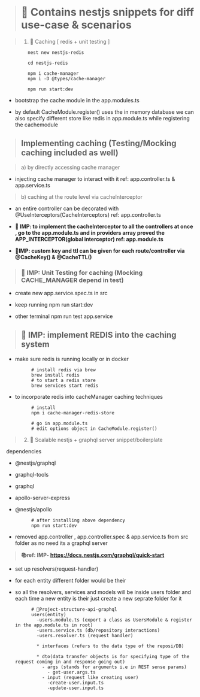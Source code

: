 > # 🎁 Contains nestjs snippets for diff use-case & scenarios

> 1. 🎯 Caching [ redis + unit testing ]

            nest new nestjs-redis

            cd nestjs-redis

            npm i cache-manager
            npm i -D @types/cache-manager

            npm run start:dev

- bootstrap the cache module in the app.modules.ts

- by default CacheModule.register() uses the in memory database we can also specify different store like redis in app.module.ts while registering the cachemodule

> ## Implementing caching (Testing/Mocking caching included as well)

> a) by directly accessing cache manager

- injecting cache manager to interact with it
  ref: app.controller.ts & app.service.ts

> b) caching at the route level via cacheInterceptor

- an entire controller can be decorated with @UseInterceptors(CacheInterceptors) ref: app.controller.ts

- **📝 IMP: to implement the cacheInterceptor to all the controllers at once , go to the app.module.ts and in providers array proved the APP_INTERCEPTOR(global interceptor) ref: app.module.ts**

- **📝IMP: custom key and ttl can be given for each route/controller via @CacheKey() & @CacheTTL()**

> ### 📝 IMP: Unit Testing for caching (Mocking CACHE_MANAGER depend in test)

- create new app.service.spec.ts in src

- keep running npm run start:dev
- other terminal npm run test app.service

> ## 📝 IMP: implement REDIS into the caching system

- make sure redis is running locally or in docker

            # install redis via brew
            brew install redis
            # to start a redis store
            brew services start redis

- to incorporate redis into cacheManager caching techniques

            # install
            npm i cache-manager-redis-store

            # go in app.module.ts
            # edit options object in CacheModule.register()

> 2. 🎯 Scalable nestjs + graphql server snippet/boilerplate

dependencies

- @nestjs/graphql
- graphql-tools
- graphql
- apollo-server-express
- @nestjs/apollo

            # after installing above dependency
            npm run start:dev

- removed app.controller , app.controller.spec & app.service.ts from src folder as no need its a graphql server

> **📚ref: IMP- https://docs.nestjs.com/graphql/quick-start**

- set up resolvers(request-handler)
- for each entity different folder would be their
- so all the resolvers, services and models will be inside users folder and each time a new entity is their just create a new seprate folder for it

            # 🎯Project-structure-api-graphql
            users(entity)
              -users.module.ts (export a class as UsersModule & register in the app.module.ts in root)
              -users.service.ts (db/repository interactions)
              -users.resolver.ts (request handler)

              * interfaces (refers to the data type of the reposi/DB)

              * dto(data transfer objects is for specifying type of the request coming in and response going out)
                - args (stands for arguments i.e in REST sense params)
                  - get-user.args.ts
                - input (request like creating user)
                  -create-user.input.ts
                  -update-user.input.ts
